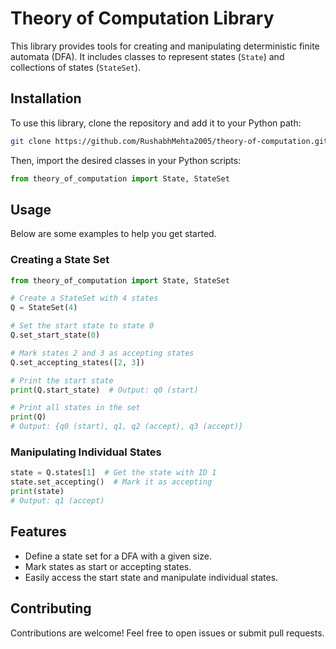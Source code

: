# Theory of Computation Library

This library provides tools for creating and manipulating deterministic finite automata (DFA). It includes classes to represent states (`State`) and collections of states (`StateSet`).

## Installation

To use this library, clone the repository and add it to your Python path:

```bash
git clone https://github.com/RushabhMehta2005/theory-of-computation.git
```

Then, import the desired classes in your Python scripts:

```python
from theory_of_computation import State, StateSet
```

## Usage

Below are some examples to help you get started.

### **Creating a State Set**

```python
from theory_of_computation import State, StateSet

# Create a StateSet with 4 states
Q = StateSet(4)

# Set the start state to state 0
Q.set_start_state(0)

# Mark states 2 and 3 as accepting states
Q.set_accepting_states([2, 3])

# Print the start state
print(Q.start_state)  # Output: q0 (start)

# Print all states in the set
print(Q)
# Output: {q0 (start), q1, q2 (accept), q3 (accept)}
```

### **Manipulating Individual States**

```python
state = Q.states[1]  # Get the state with ID 1
state.set_accepting()  # Mark it as accepting
print(state)
# Output: q1 (accept)
```

## Features

- Define a state set for a DFA with a given size.
- Mark states as start or accepting states.
- Easily access the start state and manipulate individual states.

## Contributing

Contributions are welcome! Feel free to open issues or submit pull requests.
